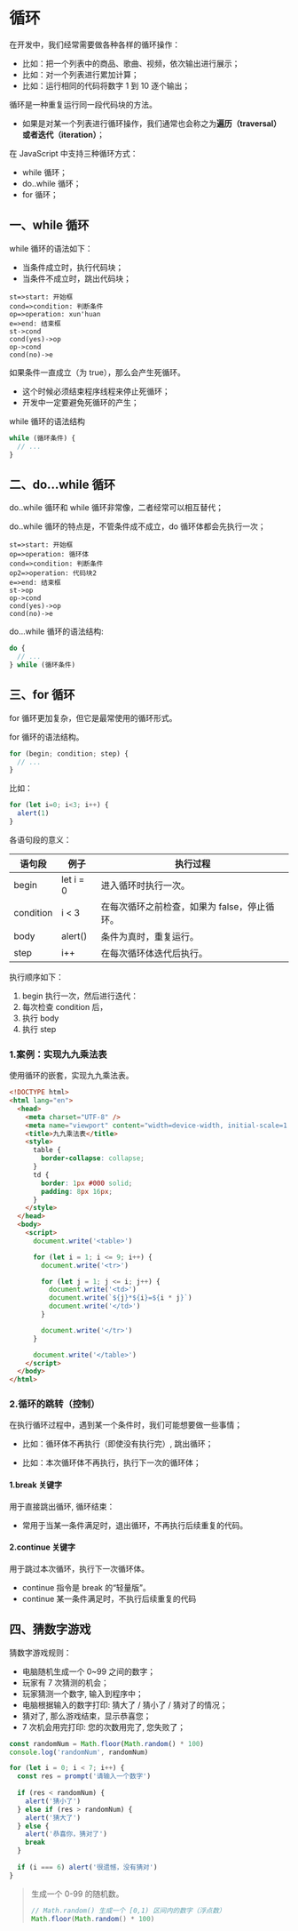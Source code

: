 # 循环

在开发中，我们经常需要做各种各样的循环操作：

- 比如：把一个列表中的商品、歌曲、视频，依次输出进行展示；
- 比如：对一个列表进行累加计算；
- 比如：运行相同的代码将数字 1 到 10 逐个输出；

循环是一种重复运行同一段代码块的方法。

- 如果是对某一个列表进行循环操作，我们通常也会称之为**遍历（traversal）**或者**迭代（iteration）**；

在 JavaScript 中支持三种循环方式：

- while 循环；
- do..while 循环；
- for 循环；

## 一、while 循环

while 循环的语法如下：

- 当条件成立时，执行代码块；
- 当条件不成立时，跳出代码块；

```flow
st=>start: 开始框
cond=>condition: 判断条件
op=>operation: xun'huan
e=>end: 结束框
st->cond
cond(yes)->op
op->cond
cond(no)->e
```

如果条件一直成立（为 true），那么会产生死循环。

- 这个时候必须结束程序线程来停止死循环；
- 开发中一定要避免死循环的产生；

while 循环的语法结构

```javascript
while (循环条件) {
  // ...
}
```

## 二、do...while 循环

do..while 循环和 while 循环非常像，二者经常可以相互替代；

do..while 循环的特点是，不管条件成不成立，do 循环体都会先执行一次；

```flow
st=>start: 开始框
op=>operation: 循环体
cond=>condition: 判断条件
op2=>operation: 代码块2
e=>end: 结束框
st->op
op->cond
cond(yes)->op
cond(no)->e
```

do...while 循环的语法结构:

```javascript
do {
  // ...
} while (循环条件)
```

## 三、for 循环

for 循环更加复杂，但它是最常使用的循环形式。

for 循环的语法结构。

```javascript
for (begin; condition; step) {
  // ...
}
```

比如：

```javascript
for (let i=0; i<3; i++) {
  alert(1)
}
```

各语句段的意义：

| 语句段    | 例子      | 执行过程                                     |
| --------- | --------- | -------------------------------------------- |
| begin     | let i = 0 | 进入循环时执行一次。                         |
| condition | i < 3     | 在每次循环之前检查，如果为 false，停止循环。 |
| body      | alert()   | 条件为真时，重复运行。                       |
| step      | i++       | 在每次循环体迭代后执行。                     |

执行顺序如下：

1. begin 执行一次，然后进行迭代：
2. 每次检查 condition 后，
3. 执行 body
4. 执行 step

### 1.案例：实现九九乘法表

使用循环的嵌套，实现九九乘法表。

```html
<!DOCTYPE html>
<html lang="en">
  <head>
    <meta charset="UTF-8" />
    <meta name="viewport" content="width=device-width, initial-scale=1.0" />
    <title>九九乘法表</title>
    <style>
      table {
        border-collapse: collapse;
      }
      td {
        border: 1px #000 solid;
        padding: 8px 16px;
      }
    </style>
  </head>
  <body>
    <script>
      document.write('<table>')

      for (let i = 1; i <= 9; i++) {
        document.write('<tr>')

        for (let j = 1; j <= i; j++) {
          document.write('<td>')
          document.write(`${j}*${i}=${i * j}`)
          document.write('</td>')
        }

        document.write('</tr>')
      }

      document.write('</table>')
    </script>
  </body>
</html>
```

### 2.循环的跳转（控制）

在执行循环过程中，遇到某一个条件时，我们可能想要做一些事情；

- 比如：循环体不再执行（即使没有执行完）, 跳出循环；

- 比如：本次循环体不再执行，执行下一次的循环体；

#### 1.break 关键字

用于直接跳出循环, 循环结束：

- 常用于当某一条件满足时，退出循环，不再执行后续重复的代码。

#### 2.continue 关键字

用于跳过本次循环，执行下一次循环体。

- continue 指令是 break 的“轻量版”。
- continue 某一条件满足时，不执行后续重复的代码

## 四、猜数字游戏

猜数字游戏规则：

- 电脑随机生成一个 0~99 之间的数字；
- 玩家有 7 次猜测的机会；
- 玩家猜测一个数字, 输入到程序中；
- 电脑根据输入的数字打印: 猜大了 / 猜小了 / 猜对了的情况；
- 猜对了, 那么游戏结束，显示恭喜您；
- 7 次机会用完打印: 您的次数用完了, 您失败了；

```javascript
const randomNum = Math.floor(Math.random() * 100)
console.log('randomNum', randomNum)

for (let i = 0; i < 7; i++) {
  const res = prompt('请输入一个数字')
  
  if (res < randomNum) {
    alert('猜小了')
  } else if (res > randomNum) {
    alert('猜大了')
  } else {
    alert('恭喜你，猜对了')
    break
  }
  
  if (i === 6) alert('很遗憾，没有猜对')
}
```

> 生成一个 0-99 的随机数。
>
> ```javascript
> // Math.random() 生成一个 [0,1) 区间内的数字（浮点数）
> Math.floor(Math.random() * 100)
> ```
